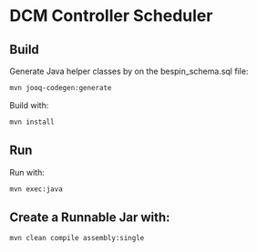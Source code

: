 # DCM Controller Scheduler

## Build

Generate Java helper classes by on the bespin_schema.sql file:
```bash
mvn jooq-codegen:generate
```

Build with:
```bash
mvn install
```

## Run
Run with:
```bash
mvn exec:java
```

## Create a Runnable Jar with:
```bash
mvn clean compile assembly:single
```
